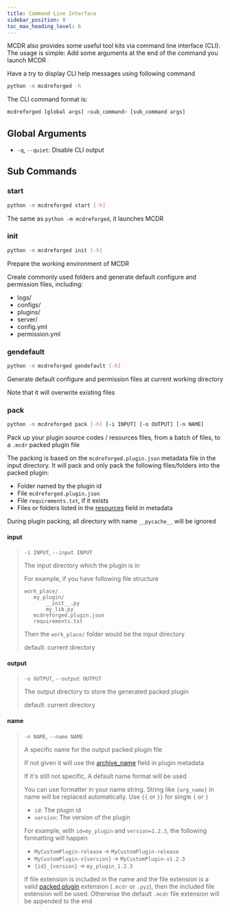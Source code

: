 ```yaml
---
title: Command Line Interface
sidebar_position: 8
toc_max_heading_level: 6
---
```


MCDR also provides some useful tool kits via command line interface (CLI). The usage is simple: Add some arguments at the end of the command you launch MCDR

Have a try to display CLI help messages using following command

``` bash
python -m mcdreforged -h
```

The CLI command format is:

``` bash
mcdreforged [global args] <sub_command> [sub_command args]
```

## Global Arguments

- `-q`, `--quiet`: Disable CLI output

## Sub Commands

### start

``` bash
python -m mcdreforged start [-h]
```

The same as `python -m mcdreforged`, it launches MCDR

### init

``` bash
python -m mcdreforged init [-h]
```

Prepare the working environment of MCDR

Create commonly used folders and generate default configure and permission files, including:

- logs/
- configs/
- plugins/
- server/
- config.yml
- permission.yml

### gendefault

``` bash
python -m mcdreforged gendefault [-h]
```

Generate default configure and permission files at current working directory

Note that it will overwrite existing files

### pack

``` bash
python -m mcdreforged pack [-h] [-i INPUT] [-o OUTPUT] [-n NAME]
```

Pack up your plugin source codes / resources files, from a batch of files, to a `.mcdr` packed plugin file

The packing is based on the `mcdreforged.plugin.json` metadata file in the input directory. It will pack and only pack the following files/folders into the packed plugin:

- Folder named by the plugin id
- File `mcdreforged.plugin.json`
- File `requirements.txt`, if it exists
- Files or folders listed in the [resources](metadata.md#resources) field in metadata

During plugin packing, all directory with name `__pycache__` will be ignored

#### input

> `-i INPUT`, `--input INPUT`
>
> The input directory which the plugin is in
>
> For example, if you have following file structure
>
> ``` text
> work_place/
>    my_plugin/
>        __init__.py
>        my_lib.py
>    mcdreforged.plugin.json
>    requirements.txt
> ```
>
> Then the `work_place/` folder would be the input directory
>
> default: current directory

#### output

> `-o OUTPUT`, `--output OUTPUT`
>
> The output directory to store the generated packed plugin
>
> default: current directory

#### name

> `-n NAME`, `--name NAME`
>
> A specific name for the output packed plugin file
>
> If not given it will use the [archive_name](metadata.md#archive-name) field in plugin metadata
>
> If it's still not specific, A default name format will be used
>
> You can use formatter in your name string. String like `{arg_name}` in name will be replaced automatically. Use `{{` or `}}` for single `{` or `}`
>
> - `id`: The plugin id
> - `version`: The version of the plugin
>
> For example, with `id=my_plugin` and `version=1.2.3`, the following formatting will happen
>
> - `MyCustomPlugin-release` -> `MyCustomPlugin-release`
> - `MyCustomPlugin-v{version}` -> `MyCustomPlugin-v1.2.3`
> - `{id}_{version}` -> `my_plugin_1.2.3`
>
> If file extension is included in the name and the file extension is a valid [packed plugin](plugin_format.md#packed-plugin) extension (`.mcdr` or `.pyz`), then the included file extension will be used. Otherwise the default `.mcdr` file extension will be appended to the end
